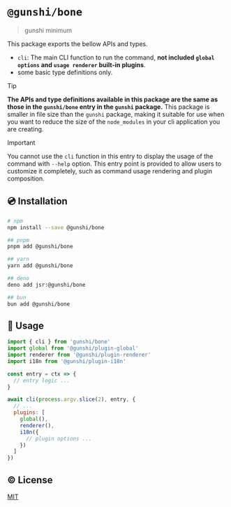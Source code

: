 # `@gunshi/bone`

> gunshi minimum

This package exports the bellow APIs and types.

- `cli`: The main CLI function to run the command, **not included `global options` and `usage renderer` built-in plugins**.
- some basic type definitions only.

<!-- eslint-disable markdown/no-missing-label-refs -->

> [!TIP]
> **The APIs and type definitions available in this package are the same as those in the `gunshi/bone` entry in the `gunshi` package.**
> This package is smaller in file size than the `gunshi` package, making it suitable for use when you want to reduce the size of the `node_modules` in your cli application you are creating.

> [!IMPORTANT]
> You cannot use the `cli` function in this entry to display the usage of the command with `--help` option.
> This entry point is provided to allow users to customize it completely, such as command usage rendering and plugin composition.

<!-- eslint-enable markdown/no-missing-label-refs -->

## 💿 Installation

```sh
# npm
npm install --save @gunshi/bone

## pnpm
pnpm add @gunshi/bone

## yarn
yarn add @gunshi/bone

## deno
deno add jsr:@gunshi/bone

## bun
bun add @gunshi/bone
```

## 🚀 Usage

```js
import { cli } from 'gunshi/bone'
import global from '@gunshi/plugin-global'
import renderer from '@gunshi/plugin-renderer'
import i18n from '@gunshi/plugin-i18n'

const entry = ctx => {
  // entry logic ...
}

await cli(process.argv.slice(2), entry, {
  // ...
  plugins: [
    global(),
    renderer(),
    i18n({
      // plugin options ...
    })
  ]
})
```

## ©️ License

[MIT](http://opensource.org/licenses/MIT)
